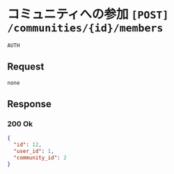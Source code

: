 # コミュニティへの参加 `[POST] /communities/{id}/members`
`AUTH`

## Request

```
none
```

## Response

### 200 Ok
```json
{
  "id": 12,
  "user_id": 1,
  "community_id": 2
}
```